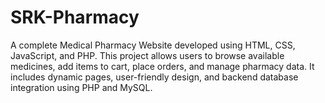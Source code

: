 # SRK-Pharmacy
A complete Medical Pharmacy Website developed using HTML, CSS, JavaScript, and PHP. This project allows users to browse available medicines, add items to cart, place orders, and manage pharmacy data. It includes dynamic pages, user-friendly design, and backend database integration using PHP and MySQL.
